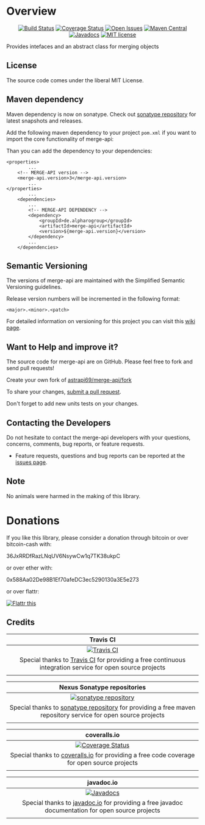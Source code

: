 # Overview

<div align="center">

[![Build Status](https://travis-ci.org/astrapi69/merge-api.svg?branch=develop)](https://travis-ci.org/astrapi69/merge-api) 
[![Coverage Status](https://coveralls.io/repos/github/astrapi69/merge-api/badge.svg?branch=develop)](https://coveralls.io/github/astrapi69/merge-api?branch=develop) 
[![Open Issues](https://img.shields.io/github/issues/astrapi69/merge-api.svg?style=flat)](https://github.com/astrapi69/merge-api/issues) 
[![Maven Central](https://maven-badges.herokuapp.com/maven-central/de.alpharogroup/merge-api/badge.svg)](https://maven-badges.herokuapp.com/maven-central/de.alpharogroup/merge-api)
[![Javadocs](http://www.javadoc.io/badge/de.alpharogroup/merge-api.svg)](http://www.javadoc.io/doc/de.alpharogroup/merge-api)
[![MIT license](http://img.shields.io/badge/license-MIT-brightgreen.svg?style=flat)](http://opensource.org/licenses/MIT)

</div>

Provides intefaces and an abstract class for merging objects 

## License

The source code comes under the liberal MIT License.

## Maven dependency

Maven dependency is now on sonatype.
Check out [sonatype repository](https://oss.sonatype.org/index.html#nexus-search;gav~de.alpharogroup~merge-api~~~) for latest snapshots and releases.

Add the following maven dependency to your project `pom.xml` if you want to import the core functionality of merge-api:

Than you can add the dependency to your dependencies:

	<properties>
			...
		<!-- MERGE-API version -->
		<merge-api.version>3</merge-api.version>
			...
	</properties>
			...
		<dependencies>
			...
			<!-- MERGE-API DEPENDENCY -->
			<dependency>
				<groupId>de.alpharogroup</groupId>
				<artifactId>merge-api</artifactId>
				<version>${merge-api.version}</version>
			</dependency>
			...
		</dependencies>

## Semantic Versioning

The versions of merge-api are maintained with the Simplified Semantic Versioning guidelines.

Release version numbers will be incremented in the following format:

`<major>.<minor>.<patch>`

For detailed information on versioning for this project you can visit this [wiki page](https://github.com/astrapi69/mvn-parent-projects/wiki/Simplified-Semantic-Versioning).

## Want to Help and improve it? ###

The source code for merge-api are on GitHub. Please feel free to fork and send pull requests!

Create your own fork of [astrapi69/merge-api/fork](https://github.com/astrapi69/merge-api/fork)

To share your changes, [submit a pull request](https://github.com/astrapi69/merge-api/pull/new/develop).

Don't forget to add new units tests on your changes.

## Contacting the Developers

Do not hesitate to contact the merge-api developers with your questions, concerns, comments, bug reports, or feature requests.
- Feature requests, questions and bug reports can be reported at the [issues page](https://github.com/astrapi69/merge-api/issues).

## Note

No animals were harmed in the making of this library.


# Donations

If you like this library, please consider a donation through bitcoin or over bitcoin-cash with:

36JxRRDfRazLNqUV6NsywCw1q7TK38ukpC

or over ether with:

0x588Aa02De98B1Ef70afeDC3ec5290130a3E5e273

or over flattr:

<a href="https://flattr.com/submit/auto?fid=r7vp62&url=https%3A%2F%2Fgithub.com%2Fastrapi69%2Fmerge-api" target="_blank">
<img src="http://api.flattr.com/button/flattr-badge-large.png" alt="Flattr this" title="Flattr this" border="0" />
</a>

## Credits

|**Travis CI**|
|     :---:      |
|[![Travis CI](https://travis-ci.com/images/logos/TravisCI-Full-Color.png)](https://coveralls.io/github/astrapi69/merge-api?branch=master)|
|Special thanks to [Travis CI](https://travis-ci.org) for providing a free continuous integration service for open source projects|
|     <img width=1000/>     |

|**Nexus Sonatype repositories**|
|     :---:      |
|[![sonatype repository](https://img.shields.io/nexus/r/https/oss.sonatype.org/de.alpharogroup/merge-api.svg?style=for-the-badge)](https://oss.sonatype.org/index.html#nexus-search;gav~de.alpharogroup~merge-api~~~)|
|Special thanks to [sonatype repository](https://www.sonatype.com) for providing a free maven repository service for open source projects|
|     <img width=1000/>     |

|**coveralls.io**|
|     :---:      |
|[![Coverage Status](https://coveralls.io/repos/github/astrapi69/merge-api/badge.svg?branch=develop)](https://coveralls.io/github/astrapi69/merge-api?branch=master)|
|Special thanks to [coveralls.io](https://coveralls.io) for providing a free code coverage for open source projects|
|     <img width=1000/>     |

|**javadoc.io**|
|     :---:      |
|[![Javadocs](http://www.javadoc.io/badge/de.alpharogroup/merge-api.svg)](http://www.javadoc.io/doc/de.alpharogroup/merge-api)|
|Special thanks to [javadoc.io](http://www.javadoc.io) for providing a free javadoc documentation for open source projects|
|     <img width=1000/>     |
